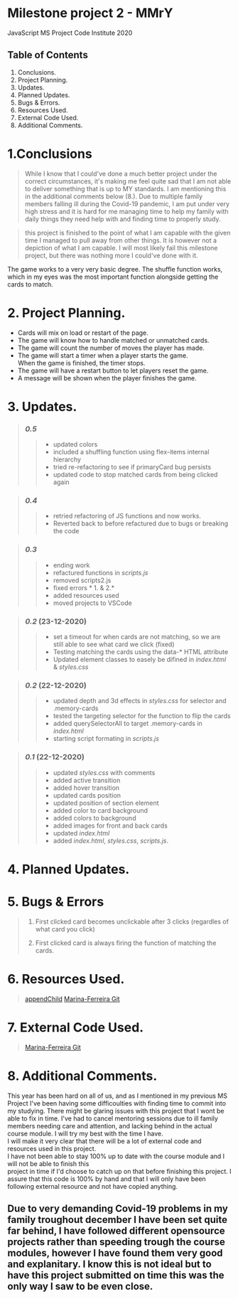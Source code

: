 # Milestone project 2 - MMrY
JavaScript MS Project Code Institute 2020

>

## Table of Contents

1. Conclusions.
2. Project Planning.
3. Updates.
4. Planned Updates.
5. Bugs & Errors.
6. Resources Used.
7. External Code Used.
8. Additional Comments.
>

# 1.Conclusions
> While I know that I could've done a much better project under the correct circumstances, it's making me feel quite sad that I am not able to deliver something that is up to MY standards. I am mentioning this in the additional comments below (8.). Due to multiple family members falling ill during the Covid-19 pandemic, I am put under very high stress and it is hard for me managing time to help my family with daily things they need help with and finding time to properly study.<br>

>this project is finished to the point of what I am capable with the given time I managed to pull away from other things. It is however not a depiction of what I am capable. I will most likely fail this milestone project, but there was nothing more I could've done with it.

The game works to a very very basic degree. The shuffle function works, which in my eyes was the most important function alongside getting the cards to match. 

# 2. Project Planning.
* Cards will mix on load or restart of the page.
* The game will know how to handle matched or unmatched cards.
* The game will count the number of moves the player has made.
* The game will start a timer when a player starts the game.<br>
When the game is finished, the timer stops.
* The game will have a restart button to let players reset the game.
* A message will be shown when the player finishes the game.
>


# 3. Updates.
> ### *0.5*
>> * updated colors
>> * included a shuffling function using flex-items internal hierarchy
>> * tried re-refactoring to see if primaryCard bug persists
>> * updated code to stop matched cards from being clicked again

> ### *0.4*
>> * retried refactoring of JS functions and now works.
>> * Reverted back to before refactured due to bugs or breaking the code

> ### *0.3*
>> * ending work
>> * refactured functions in *scripts.js*
>> * removed scripts2.js
>> * fixed errors * 1. & 2.*
>> * added resources used
>> * moved projects to VSCode

> ### *0.2* (23-12-2020)
>> * set a timeout for when cards are not matching, so we are still able to see what card we click (fixed)
>> * Testing matching the cards using the data-* HTML attribute
>> * Updated element classes to easely be difined in *index.html* & *styles.css*

> ### *0.2* (22-12-2020)
>> * updated depth and 3d effects in *styles.css* for selector and .memory-cards
>> * tested the targeting selector for the function to flip the cards
>> * added querySelectorAll to target .memory-cards in *index.html*
>> * starting script formating in *scripts.js*

>  ### *0.1* (22-12-2020)
>> * updated *styles.css* with comments<br>
>> * added active transition<br>
>> * added hover transition<br>
>> * updated cards position<br>
>> * updated position of section element<br>
>> * added color to card background<br>
>> * added colors to background <br>
>> * added images for front and back cards <br>
>> * updated *index.html*<br>
>> * added *index.html*, *styles.css*, *scripts.js*.

# 4. Planned Updates.
>

# 5. Bugs & Errors
> 1. First clicked card becomes unclickable after 3 clicks (regardles of what card you click)
>>
> 2. First clicked card is always firing the function of matching the cards.  
>>


# 6. Resources Used.
> [appendChild](https://developer.mozilla.org/en-US/docs/Web/API/Node/appendChild)
> [Marina-Ferreira Git](https://marina-ferreira.github.io/memory-game/)

# 7. External Code Used.
> [Marina-Ferreira Git](https://marina-ferreira.github.io/memory-game/)

# 8. Additional Comments.
This year has been hard on all of us, and as I mentioned in my previous MS Project I've been having some difficoulties with finding time to commit into my studying.
There might be glaring issues with this project that I wont be able to fix in time. I've had to cancel mentoring sessions due to ill family members needing care and attention, and lacking behind in the actual course module. 
I will try my best with the time I have. <br>
I will make it very clear that there will be a lot of external code and resources used in this project.<br>
I have not been able to stay 100% up to date with the course module and I will not be able to finish this<br>
project in time if I'd choose to catch up on that before finishing this project. 
I assure that this code is 100% by hand and that I will only have been following external resource and not have copied anything.
## Due to very demanding Covid-19 problems in my family troughout december I have been set quite far behind, I have followed different opensource projects rather than speeding trough the course modules, however I have found them very good and explanitary. I know this is not ideal but to have this project submitted on time this was the only way I saw to be even close. 